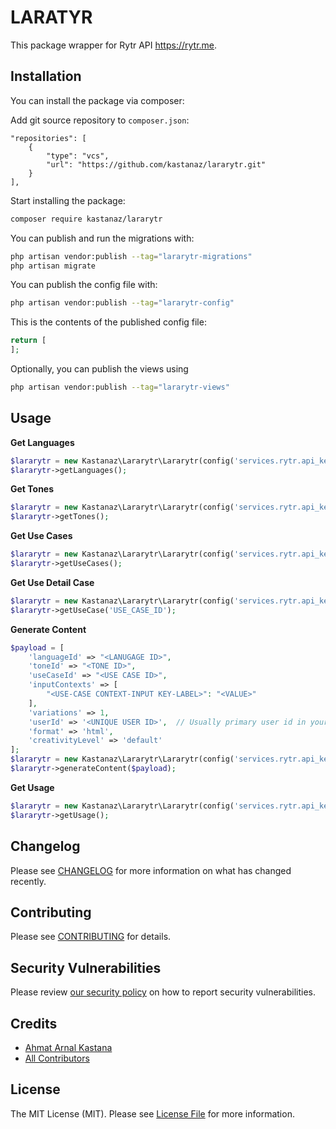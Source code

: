 # LARATYR

This package wrapper for Rytr API https://rytr.me.

## Installation

You can install the package via composer:

Add git source repository to `composer.json`:
```
"repositories": [
    {
        "type": "vcs",
        "url": "https://github.com/kastanaz/lararytr.git"
    }
],
```
Start installing the package:
```bash
composer require kastanaz/lararytr
```

You can publish and run the migrations with:

```bash
php artisan vendor:publish --tag="lararytr-migrations"
php artisan migrate
```

You can publish the config file with:

```bash
php artisan vendor:publish --tag="lararytr-config"
```

This is the contents of the published config file:

```php
return [
];
```

Optionally, you can publish the views using

```bash
php artisan vendor:publish --tag="lararytr-views"
```

## Usage

**Get Languages**
```php
$lararytr = new Kastanaz\Lararytr\Lararytr(config('services.rytr.api_key'));
$lararytr->getLanguages();
```

**Get Tones**
```php
$lararytr = new Kastanaz\Lararytr\Lararytr(config('services.rytr.api_key'));
$lararytr->getTones();
```

**Get Use Cases**
```php
$lararytr = new Kastanaz\Lararytr\Lararytr(config('services.rytr.api_key'));
$lararytr->getUseCases();
```

**Get Use Detail Case**
```php
$lararytr = new Kastanaz\Lararytr\Lararytr(config('services.rytr.api_key'));
$lararytr->getUseCase('USE_CASE_ID');
```

**Generate Content**
```php
$payload = [
    'languageId' => "<LANUGAGE ID>",
    'toneId' => "<TONE ID>",
    'useCaseId' => "<USE CASE ID>",
    'inputContexts' => [
        "<USE-CASE CONTEXT-INPUT KEY-LABEL>": "<VALUE>"
    ],
    'variations' => 1, 
    'userId' => '<UNIQUE USER ID>',  // Usually primary user id in your database
    'format' => 'html', 
    'creativityLevel' => 'default'
];
$lararytr = new Kastanaz\Lararytr\Lararytr(config('services.rytr.api_key'));
$lararytr->generateContent($payload);
```

**Get Usage**
```php
$lararytr = new Kastanaz\Lararytr\Lararytr(config('services.rytr.api_key'));
$lararytr->getUsage();
```

## Changelog

Please see [CHANGELOG](CHANGELOG.md) for more information on what has changed recently.

## Contributing

Please see [CONTRIBUTING](CONTRIBUTING.md) for details.

## Security Vulnerabilities

Please review [our security policy](../../security/policy) on how to report security vulnerabilities.

## Credits

- [Ahmat Arnal Kastana](https://github.com/arnal)
- [All Contributors](../../contributors)

## License

The MIT License (MIT). Please see [License File](LICENSE.md) for more information.
